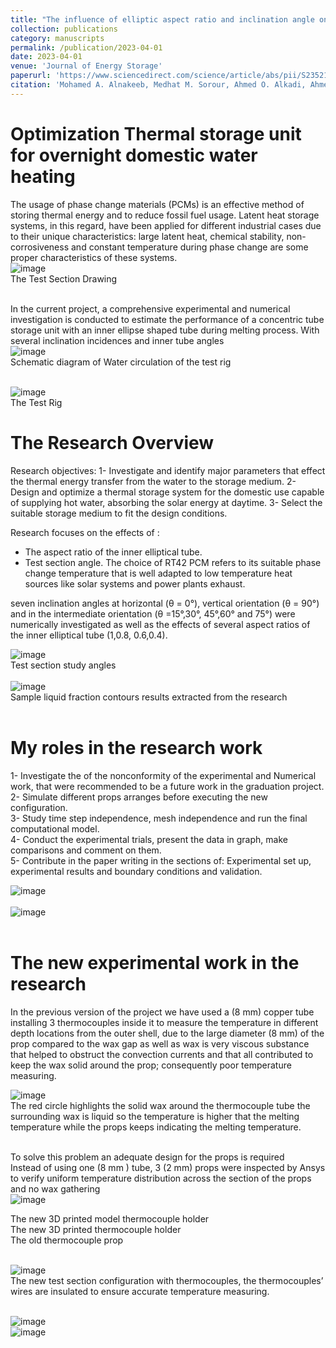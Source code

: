 ```yaml
---
title: "The influence of elliptic aspect ratio and inclination angle on the melting characteristic of phase change material in concentric cylindrical enclosure"
collection: publications
category: manuscripts
permalink: /publication/2023-04-01
date: 2023-04-01
venue: 'Journal of Energy Storage'
paperurl: 'https://www.sciencedirect.com/science/article/abs/pii/S2352152X23002293?via%3Dihub'
citation: 'Mohamed A. Alnakeeb, Medhat M. Sorour, Ahmed O. Alkadi, Ahmed A. Gomaa, Ahmed M. ELghoul, Mostafa M. Zaytoun'
---
```


Optimization Thermal storage unit for overnight domestic water heating
=====

The usage of phase change materials (PCMs) is an effective method of storing thermal energy and to reduce fossil fuel usage. Latent heat storage systems, in this regard, have been applied for different industrial cases due to their unique characteristics: large latent heat, chemical stability, non-corrosiveness and constant temperature during phase change are some proper characteristics of these systems. <br/>
![image](../images/research/Picture23.png) <br/> 
The Test Section Drawing <br/> <br/> 

In the current project, a comprehensive experimental and numerical investigation is conducted to estimate the performance of a concentric tube storage unit with an inner ellipse shaped tube during melting process. 
With several inclination incidences and inner tube angles <br/>
![image](../images/research/Picture25.png) <br/> 
Schematic diagram of Water circulation of the test rig <br/> <br/> 

![image](../images/research/Picture24.png) <br/> 
The Test Rig


The Research Overview
=====
Research objectives:
1- Investigate and identify major parameters that effect the thermal energy transfer from the water to the storage medium.
2- Design and optimize a thermal storage system for the domestic use capable of supplying hot water, absorbing the solar energy at daytime.
3- Select the suitable storage medium to fit the design conditions. 

Research focuses on the effects of :
- The aspect ratio of the inner elliptical tube. 
- Test section angle. 
The choice of RT42 PCM refers to its suitable phase change temperature that is well adapted to low temperature heat sources like solar systems and power plants exhaust.<br/>

seven inclination angles at horizontal (θ = 0°), vertical orientation (θ = 90°) and in the intermediate orientation (θ =15°,30°, 45°,60° and 75°) were numerically investigated as well as the effects of several aspect ratios of the inner elliptical tube (1,0.8, 0.6,0.4). <br/>

![image](../images/research/Picture28.png) <br/>
Test section study angles <br/> <br/> 
![image](../images/research/Picture29.png) <br/> 
Sample liquid fraction contours results extracted from the research <br/> <br/>


My roles in the research work 
=====


1- Investigate the of the nonconformity of the experimental and Numerical work, that were recommended to be a future work in the graduation project. <br/>
2- Simulate different props arranges before executing the new configuration. <br/>
3- Study time step independence, mesh independence and run the final computational model. <br/>
4- Conduct the experimental trials, present the data in graph, make comparisons and comment on them. <br/>
5- Contribute in the paper writing in the sections of: Experimental set up, experimental results and boundary conditions and validation.  <br/>

![image](../images/research/Picture30.jpg)<br/><br/>
![image](../images/research/Picture31.jpg) <br/><br/>

The new experimental work in the research
=====

In the previous version of the project we have used a (8 mm) copper tube installing 3 thermocouples inside it to measure the temperature in different depth locations from the outer shell, due to the large diameter (8 mm) of the prop compared to the wax gap as well as wax is very viscous substance that helped to obstruct  the convection currents and that all contributed to keep the wax solid around the prop; consequently poor temperature measuring.

![image](../images/research/Picture32.jpg) <br/> 
The red circle highlights the solid wax around the thermocouple tube the surrounding wax is liquid so the temperature is higher that the melting temperature while the props keeps indicating the melting temperature. <br/><br/>

To solve this problem an adequate design for the props is required <br/> 
Instead of using one (8 mm ) tube, 3 (2 mm) props were inspected by Ansys to verify uniform temperature distribution across the section of the props and no wax gathering <br/> 
![image](../images/research/Picture33.png) <br/> 

The new 3D printed model thermocouple holder <br/>
The new 3D printed thermocouple holder <br/>
The old thermocouple prop <br/><br/>

![image](../images/research/Picture34.jpg) <br/> 
The new test section configuration with thermocouples, the thermocouples’ wires are insulated to ensure accurate temperature measuring. <br/><br/>

![image](../images/research/Picture36.png) <br/> 
![image](../images/research/Picture35.png) <br/> 







